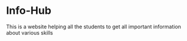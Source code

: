 # Info-Hub
This is a website helping all the students to get all important information about various skills
